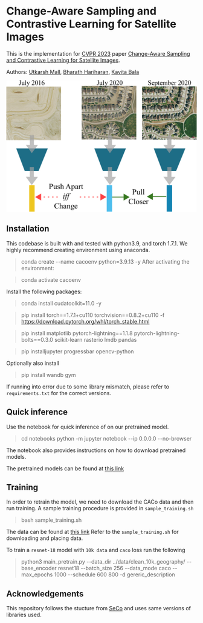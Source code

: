 # Change-Aware Sampling and Contrastive Learning for Satellite Images
This is the implementation for [CVPR 2023](https://cvpr2023.thecvf.com/) paper [Change-Aware Sampling and Contrastive Learning for Satellite Images](https://research.cs.cornell.edu/caco).

Authors: [Utkarsh Mall](https://www.cs.cornell.edu/~utkarshm/), [Bharath Hariharan](http://home.bharathh.info/), [Kavita Bala](https://www.cs.cornell.edu/~kb/)

![CACO](teaser.png)
## Installation
This codebase is built with and tested with python3.9, and torch 1.7.1. We highly recommend creating environment using anaconda.

> conda create --name cacoenv python=3.9.13 -y
After activating the environment:

> conda activate cacoenv

Install the following packages:

>conda install cudatoolkit=11.0 -y

>pip install torch==1.7.1+cu110 torchvision==0.8.2+cu110 -f https://download.pytorch.org/whl/torch_stable.html

>pip install matplotlib pytorch-lightning==1.1.8 pytorch-lightning-bolts==0.3.0 scikit-learn rasterio lmdb pandas 

>pip installjupyter progressbar opencv-python 

Optionally also install

>pip install wandb  gym

If running into error due to some library mismatch, please refer to `requirements.txt` for the correct versions.

## Quick inference
Use the notebook for quick inference of on our pretrained model. 

> cd notebooks
> python -m jupyter notebook --ip 0.0.0.0 --no-browser

The notebook also provides instructions on how to download pretrained models.

The pretrained models can be found at [this link](https://research.cs.cornell.edu/caco/checkpoints/)

## Training
In order to retrain the model, we need to download the CACo data and then run training.
A sample training procedure is provided in  `sample_training.sh`

> bash sample_training.sh

The data can be found at [this link](https://research.cs.cornell.edu/caco/data/caco/)
Refer to the `sample_training.sh` for downloading and placing data.

To train a `resnet-18` model with `10k data` and `caco` loss run the following
> python3 main_pretrain.py --data_dir ../data/clean_10k_geography/ --base_encoder resnet18 --batch_size 256 --data_mode caco --max_epochs 1000 --schedule 600 800 -d gereric_description

## Acknowledgements
This repository follows the stucture from [SeCo](https://github.com/ServiceNow/seasonal-contrast) and uses same versions of libraries used.


